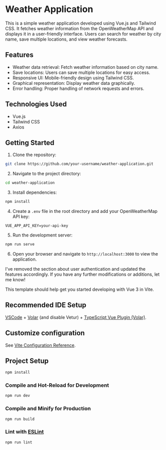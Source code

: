# Weather Application

This is a simple weather application developed using Vue.js and Tailwind CSS. It fetches weather information from the OpenWeatherMap API and displays it in a user-friendly interface. Users can search for weather by city name, save multiple locations, and view weather forecasts.

## Features

- Weather data retrieval: Fetch weather information based on city name.
- Save locations: Users can save multiple locations for easy access.
- Responsive UI: Mobile-friendly design using Tailwind CSS.
- Graphical representation: Display weather data graphically.
- Error handling: Proper handling of network requests and errors.

## Technologies Used

- Vue.js
- Tailwind CSS
- Axios

## Getting Started

1. Clone the repository:

```bash
git clone https://github.com/your-username/weather-application.git
```

2. Navigate to the project directory:

```bash
cd weather-application
```

3. Install dependencies:

```bash
npm install
```

4. Create a `.env` file in the root directory and add your OpenWeatherMap API key:

```
VUE_APP_API_KEY=your-api-key
```

5. Run the development server:

```bash
npm run serve
```

6. Open your browser and navigate to `http://localhost:3000` to view the application.

I've removed the section about user authentication and updated the features accordingly. If you have any further modifications or additions, let me know!

This template should help get you started developing with Vue 3 in Vite.

## Recommended IDE Setup

[VSCode](https://code.visualstudio.com/) + [Volar](https://marketplace.visualstudio.com/items?itemName=Vue.volar) (and disable Vetur) + [TypeScript Vue Plugin (Volar)](https://marketplace.visualstudio.com/items?itemName=Vue.vscode-typescript-vue-plugin).

## Customize configuration

See [Vite Configuration Reference](https://vitejs.dev/config/).

## Project Setup

```sh
npm install
```

### Compile and Hot-Reload for Development

```sh
npm run dev
```

### Compile and Minify for Production

```sh
npm run build
```

### Lint with [ESLint](https://eslint.org/)

```sh
npm run lint
```
